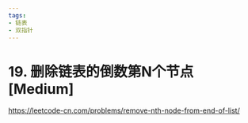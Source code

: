 ```yaml
---
tags:
- 链表
- 双指针
---
```


# 19. 删除链表的倒数第N个节点 [Medium]

<https://leetcode-cn.com/problems/remove-nth-node-from-end-of-list/>
